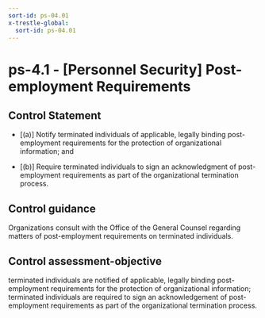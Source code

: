 ```yaml
---
sort-id: ps-04.01
x-trestle-global:
  sort-id: ps-04.01
---
```


# ps-4.1 - \[Personnel Security\] Post-employment Requirements

## Control Statement

- \[(a)\] Notify terminated individuals of applicable, legally binding post-employment requirements for the protection of organizational information; and

- \[(b)\] Require terminated individuals to sign an acknowledgment of post-employment requirements as part of the organizational termination process.

## Control guidance

Organizations consult with the Office of the General Counsel regarding matters of post-employment requirements on terminated individuals.

## Control assessment-objective

terminated individuals are notified of applicable, legally binding post-employment requirements for the protection of organizational information;
terminated individuals are required to sign an acknowledgement of post-employment requirements as part of the organizational termination process.
